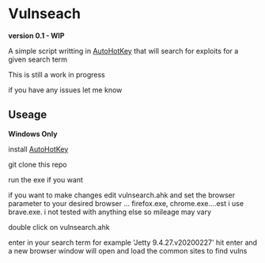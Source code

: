Vulnseach
================

**version 0.1 - WIP**

A simple script writting in [AutoHotKey](https://www.autohotkey.com/) that will search for exploits for a given search term 

This is still a work in progress

if you have any issues let me know 

Useage
------------

**Windows Only**

install [AutoHotKey](https://www.autohotkey.com/) 

git clone this repo 

run the exe if you want 

if you want to make changes edit vulnsearch.ahk and set the browser parameter to your desired browser ... firefox.exe, chrome.exe....est  i use brave.exe. i not tested with anything else so mileage may vary

double click on vulnsearch.ahk

enter in your search term for example 'Jetty 9.4.27.v20200227'  hit enter and a new browser window will open and load the common sites to find vulns

